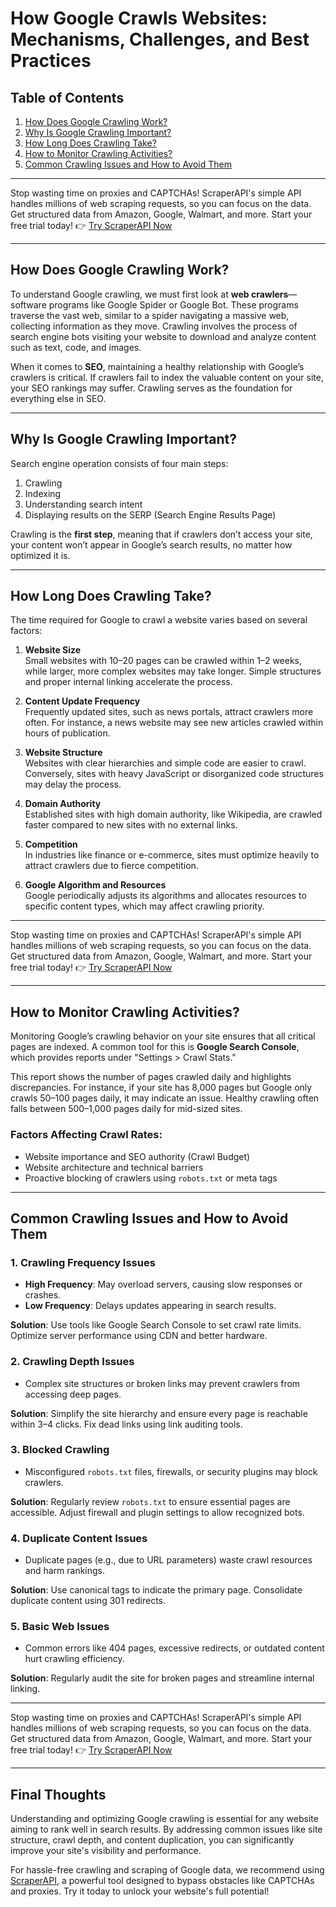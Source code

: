 # How Google Crawls Websites: Mechanisms, Challenges, and Best Practices

## Table of Contents
1. [How Does Google Crawling Work?](#how-does-google-crawling-work)
2. [Why Is Google Crawling Important?](#why-is-google-crawling-important)
3. [How Long Does Crawling Take?](#how-long-does-crawling-take)
4. [How to Monitor Crawling Activities?](#how-to-monitor-crawling-activities)
5. [Common Crawling Issues and How to Avoid Them](#common-crawling-issues-and-how-to-avoid-them)

---

Stop wasting time on proxies and CAPTCHAs! ScraperAPI's simple API handles millions of web scraping requests, so you can focus on the data. Get structured data from Amazon, Google, Walmart, and more. Start your free trial today! 👉 [Try ScraperAPI Now](https://www.scraperapi.com/?fp_ref=coupons)

---

## How Does Google Crawling Work?

To understand Google crawling, we must first look at **web crawlers**—software programs like Google Spider or Google Bot. These programs traverse the vast web, similar to a spider navigating a massive web, collecting information as they move. Crawling involves the process of search engine bots visiting your website to download and analyze content such as text, code, and images.

When it comes to **SEO**, maintaining a healthy relationship with Google’s crawlers is critical. If crawlers fail to index the valuable content on your site, your SEO rankings may suffer. Crawling serves as the foundation for everything else in SEO.

---

## Why Is Google Crawling Important?

Search engine operation consists of four main steps:
1. Crawling
2. Indexing
3. Understanding search intent
4. Displaying results on the SERP (Search Engine Results Page)

Crawling is the **first step**, meaning that if crawlers don’t access your site, your content won’t appear in Google’s search results, no matter how optimized it is.

---

## How Long Does Crawling Take?

The time required for Google to crawl a website varies based on several factors:

1. **Website Size**  
   Small websites with 10–20 pages can be crawled within 1–2 weeks, while larger, more complex websites may take longer. Simple structures and proper internal linking accelerate the process.

2. **Content Update Frequency**  
   Frequently updated sites, such as news portals, attract crawlers more often. For instance, a news website may see new articles crawled within hours of publication.

3. **Website Structure**  
   Websites with clear hierarchies and simple code are easier to crawl. Conversely, sites with heavy JavaScript or disorganized code structures may delay the process.

4. **Domain Authority**  
   Established sites with high domain authority, like Wikipedia, are crawled faster compared to new sites with no external links.

5. **Competition**  
   In industries like finance or e-commerce, sites must optimize heavily to attract crawlers due to fierce competition.

6. **Google Algorithm and Resources**  
   Google periodically adjusts its algorithms and allocates resources to specific content types, which may affect crawling priority.

---

Stop wasting time on proxies and CAPTCHAs! ScraperAPI's simple API handles millions of web scraping requests, so you can focus on the data. Get structured data from Amazon, Google, Walmart, and more. Start your free trial today! 👉 [Try ScraperAPI Now](https://www.scraperapi.com/?fp_ref=coupons)

---

## How to Monitor Crawling Activities?

Monitoring Google’s crawling behavior on your site ensures that all critical pages are indexed. A common tool for this is **Google Search Console**, which provides reports under "Settings > Crawl Stats."

This report shows the number of pages crawled daily and highlights discrepancies. For instance, if your site has 8,000 pages but Google only crawls 50–100 pages daily, it may indicate an issue. Healthy crawling often falls between 500–1,000 pages daily for mid-sized sites.

### Factors Affecting Crawl Rates:
- Website importance and SEO authority (Crawl Budget)
- Website architecture and technical barriers
- Proactive blocking of crawlers using `robots.txt` or meta tags

---

## Common Crawling Issues and How to Avoid Them

### 1. **Crawling Frequency Issues**
   - **High Frequency**: May overload servers, causing slow responses or crashes.
   - **Low Frequency**: Delays updates appearing in search results.

   **Solution**: Use tools like Google Search Console to set crawl rate limits. Optimize server performance using CDN and better hardware.

### 2. **Crawling Depth Issues**
   - Complex site structures or broken links may prevent crawlers from accessing deep pages.

   **Solution**: Simplify the site hierarchy and ensure every page is reachable within 3–4 clicks. Fix dead links using link auditing tools.

### 3. **Blocked Crawling**
   - Misconfigured `robots.txt` files, firewalls, or security plugins may block crawlers.

   **Solution**: Regularly review `robots.txt` to ensure essential pages are accessible. Adjust firewall and plugin settings to allow recognized bots.

### 4. **Duplicate Content Issues**
   - Duplicate pages (e.g., due to URL parameters) waste crawl resources and harm rankings.

   **Solution**: Use canonical tags to indicate the primary page. Consolidate duplicate content using 301 redirects.

### 5. **Basic Web Issues**
   - Common errors like 404 pages, excessive redirects, or outdated content hurt crawling efficiency.

   **Solution**: Regularly audit the site for broken pages and streamline internal linking.

---

Stop wasting time on proxies and CAPTCHAs! ScraperAPI's simple API handles millions of web scraping requests, so you can focus on the data. Get structured data from Amazon, Google, Walmart, and more. Start your free trial today! 👉 [Try ScraperAPI Now](https://www.scraperapi.com/?fp_ref=coupons)

---

## Final Thoughts

Understanding and optimizing Google crawling is essential for any website aiming to rank well in search results. By addressing common issues like site structure, crawl depth, and content duplication, you can significantly improve your site's visibility and performance.

For hassle-free crawling and scraping of Google data, we recommend using [ScraperAPI](https://www.scraperapi.com/?fp_ref=coupons), a powerful tool designed to bypass obstacles like CAPTCHAs and proxies. Try it today to unlock your website's full potential!
